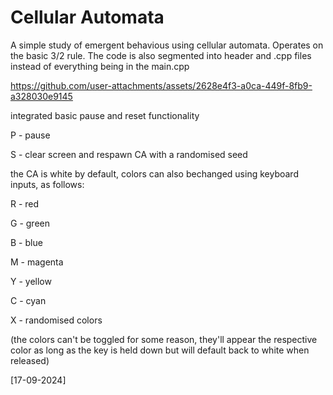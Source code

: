 # Cellular Automata

A simple study of emergent behavious using cellular automata. Operates on the basic 3/2 rule.
The code is also segmented into header and .cpp files instead of everything being in the main.cpp




https://github.com/user-attachments/assets/2628e4f3-a0ca-449f-8fb9-a328030e9145



integrated basic pause and reset functionality

P - pause

S - clear screen and respawn CA with a randomised seed



the CA is white by default, colors can also bechanged using keyboard inputs, as follows:

R - red

G - green

B - blue

M - magenta

Y - yellow

C - cyan

X - randomised colors

(the colors can't be toggled for some reason, they'll appear the respective color as long as the key is held down but will default back to white when released)



[17-09-2024]
